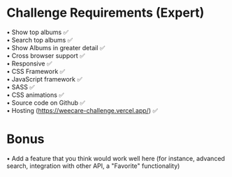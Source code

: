 # Challenge Requirements (Expert)  
• Show top albums ✅  
• Search top albums ✅  
• Show Albums in greater detail ✅  
• Cross browser support ✅  
• Responsive ✅  
• CSS Framework ✅  
• JavaScript framework ✅  
• SASS ✅  
• CSS animations ✅  
• Source code on Github ✅  
• Hosting (https://weecare-challenge.vercel.app/) ✅  

# Bonus  
• Add a feature that you think would work well here (for instance, advanced search, integration with other API, a "Favorite" functionality)